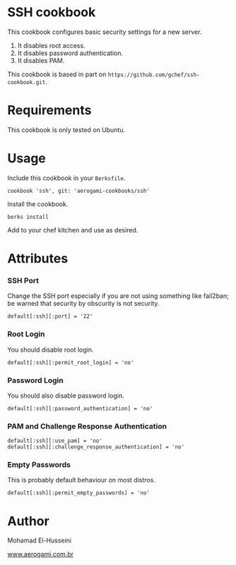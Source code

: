 # SSH cookbook

This cookbook configures basic security settings for a new server.

1. It disables root access.
2. It disables password authentication.
3. It disables PAM.

This cookbook is based in part on `https://github.com/gchef/ssh-cookbook.git`.

# Requirements

This cookbook is only tested on Ubuntu.

# Usage

Include this cookbook in your `Berksfile`.

````
cookbook 'ssh', git: 'aerogami-cookbooks/ssh'
````

Install the cookbook.

````
berks install
````

Add to your chef kitchen and use as desired.

# Attributes

### SSH Port
Change the SSH port especially if you are not using something like fail2ban; be warned that security by obscurity is not security.

````
default[:ssh][:port] = '22'
````

### Root Login
You should disable root login.

````
default[:ssh][:permit_root_login] = 'no'
````

### Password Login
You should also disable password login.

````
default[:ssh][:password_authentication] = 'no'
````

### PAM and Challenge Response Authentication

````
default[:ssh][:use_pam] = 'no'
default[:ssh][:challenge_response_authentication] = 'no'
````

### Empty Passwords
This is probably default behaviour on most distros.

````
default[:ssh][:permit_empty_passwords] = 'no'
````

# Author

Mohamad El-Husseini

www.aerogami.com.br
